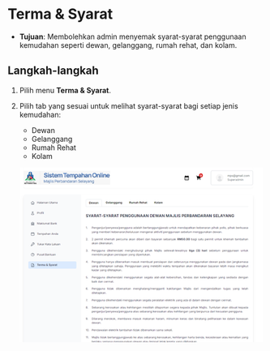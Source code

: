 # Terma & Syarat

- **Tujuan**: Membolehkan admin menyemak syarat-syarat penggunaan kemudahan seperti dewan, gelanggang, rumah rehat, dan kolam.

## Langkah-langkah

1. Pilih menu **Terma & Syarat**.
2. Pilih tab yang sesuai untuk melihat syarat-syarat bagi setiap jenis kemudahan:

   - Dewan
   - Gelanggang
   - Rumah Rehat
   - Kolam

   ![Rujuk Gambar 6](../../images/terma-admin.png)
